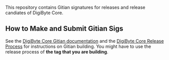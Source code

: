 This repository contains Gitian signatures for releases and release candiates of DigiByte Core.

## How to Make and Submit Gitian Sigs

See the [DigiByte Core Gitian documentation](https://github.com/digibyte/digibyte/blob/master/doc/gitian-building.md)
and the [DigiByte Core Release Process](https://github.com/digibyte/digibyte/blob/master/doc/release-process.md)
for instructions on Gitian building. You might have to use the release process of **the tag that you are building**.
